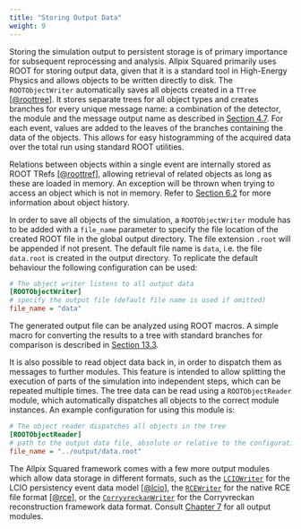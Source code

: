 ```yaml
---
title: "Storing Output Data"
weight: 9
---
```


Storing the simulation output to persistent storage is of primary
importance for subsequent reprocessing and analysis. Allpix Squared primarily
uses ROOT for storing output data, given that it is a standard tool in
High-Energy Physics and allows objects to be written directly to disk. The
`ROOTObjectWriter` automatically saves all objects created in a `TTree`
\[[@roottree]\]. It stores separate trees for all object types and creates
branches for every unique message name: a combination of the detector, the
module and the message output name as described in [Section 4.7](../04_framework/07_module_io.md). For each event, values
are added to the leaves of the branches containing the data of the objects. This allows for
easy histogramming of the acquired data over the total run using standard
ROOT utilities.

Relations between objects within a single event are internally stored as
ROOT TRefs \[[@roottref]\], allowing retrieval of related objects as long as
these are loaded in memory. An exception will be thrown when trying to access
an object which is not in memory. Refer to [Section 6.2](../06_objects/02_object_history.md) for more information about
object history.

In order to save all objects of the simulation, a `ROOTObjectWriter` module
has to be added with a `file_name` parameter to specify the file location of
the created ROOT file in the global output directory. The file extension
`.root` will be appended if not present. The default file name is `data`,
i.e. the file `data.root` is created in the output directory. To replicate
the default behaviour the following configuration can be used:

```ini
# The object writer listens to all output data
[ROOTObjectWriter]
# specify the output file (default file name is used if omitted)
file_name = "data"
```

The generated output file can be analyzed using ROOT macros. A simple
macro for converting the results to a tree with standard branches for
comparison is described in [Section 13.3](../13_additional/root_analysis_macros.md#display-monte-carlo-hits-python).

It is also possible to read object data back in, in order to dispatch
them as messages to further modules. This feature is intended to allow
splitting the execution of parts of the simulation into independent
steps, which can be repeated multiple times. The tree data can be read
using a `ROOTObjectReader` module, which automatically dispatches all objects
to the correct module instances. An example configuration for using this
module is:

```ini
# The object reader dispatches all objects in the tree
[ROOTObjectReader]
# path to the output data file, absolute or relative to the configuration file
file_name = "../output/data.root"
```

The Allpix Squared framework comes with a few more output modules which allow data storage in different formats, such as the
[`LCIOWriter`](../07_modules/lciowriter.md) for the LCIO persistency event data model \[[@lcio]\], the
[`RCEWriter`](../07_modules/rcewriter.md) for the native RCE file format \[[@rce]\], or the
[`CorryvreckanWriter`](../07_modules/corryvreckanwriter.md) for the Corryvreckan reconstruction framework data format.
Consult [Chapter 7](../07_modules/_index.md) for all output modules.


[@roottree]: https://root.cern.ch/root/htmldoc/guides/users-guide/Trees.html
[@roottref]: https://root.cern.ch/root/htmldoc/guides/users-guide/InputOutput.html
[@lcio]: https://doi.org/10.1109/NSSMIC.2012.6551478
[@rce]: https://twiki.cern.ch/twiki/bin/view/Atlas/RCEDevelopmentLab
